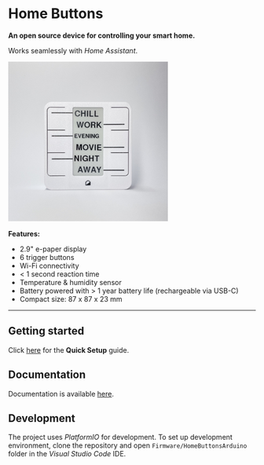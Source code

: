 # Home Buttons


**An open source device for controlling your smart home.**

Works seamlessly with *Home Assistant*.

<img src="docs/assets/promo_1.jpeg" width="325">

**Features:**

- 2.9" e-paper display
- 6 trigger buttons
- Wi-Fi connectivity
- < 1 second reaction time
- Temperature & humidity sensor
- Battery powered with > 1 year battery life (rechargeable via USB-C)
- Compact size: 87 x 87 x 23 mm

---

## Getting started

Click [here](https://docs.home-buttons.com/setup) for the **Quick Setup** guide. 

## Documentation

Documentation is available [here](https://docs.home-buttons.com).

## Development

The project uses *PlatformIO* for development. To set up development environment, clone the repository and open `Firmware/HomeButtonsArduino` 
folder in the *Visual Studio Code* IDE. 